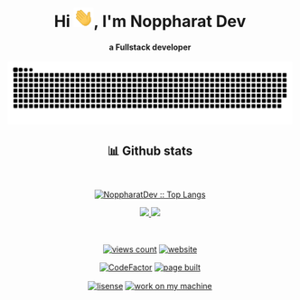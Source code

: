 <div align="center">
<h1 align="center">Hi <img width="35" src="https://github.com/1999AZZAR/1999AZZAR/blob/main/resources/img/waving.gif">, I'm Noppharat Dev</h1>
<h4 align="center">a Fullstack developer</h4>
</div>

<div align="center">
  <a href="https://1999azzar.github.io/1999AZZAR/">
  <img  src="https://github.com/1999AZZAR/1999AZZAR/blob/main/resources/img/grid-snake.svg"
       alt="snake" /></a>
</div>

 <!-- <div>
  <h2 align="center"> 😎 About Me</h2>
  <p align="center">
  I'm Working about Web Development position Frontend Developer
    <br/>
  I'm studying in mobile dev with flutter and dart
  </p>
 </div> -->

  <div>
    <h2 align="center"> 📊 Github stats </h2>
      <br/>
        <p align="center">
          <a href="https://github.com/NoppharatDev/">
          <img src="https://github-readme-stats.vercel.app/api/top-langs/?username=NoppharatDev&langs_count=6&theme=onedark&layout=compact&hide_border=true" alt="NoppharatDev :: Top Langs" /></a>
        </p>
        <p align="center">
          <a href="https://github.com/NoppharatDev/">
          <img width="49.5%" src="https://github-readme-stats.vercel.app/api?username=NoppharatDev&show_icons=true&theme=onedark&hide_border=true" />
          <img width="49.5%" src="https://github-readme-streak-stats.herokuapp.com/?user=NoppharatDev&theme=onedark&hide_border=true" />
          </a>
       </p>
     <br>
  </div>    

  <div>
  <p align="center">
  <a href="github.com/NoppharatDev" target="blank"><img align="center" 
     src="https://komarev.com/ghpvc/?username=NoppharatDev&style=for-the-badge&label=PROFILE+VIEWS" height="25"
     alt="views count" /></a>
  <a href="https://NoppharatDev.github.io/NoppharatDev/"><img align="center" 
     src="https://img.shields.io/website?down_message=offline&style=for-the-badge&up_message=online&url=https%3A%2F%NoppharatDev.github.io%2F1999AZZAR%2F" height="25"
     alt="website" /></a>
  </p>
  <p align="center">
  <a href="https://www.codefactor.io/repository/github/NoppharatDev/NoppharatDev/overview/main"><img align="center"
     src="https://www.codefactor.io/repository/github/NoppharatDev/NoppharatDev/badge/main" height="25"
     alt="CodeFactor" /></a>
  <a href="github.com/NoppharatDev" target="blank"><img align="center" 
     src="https://github.com/NoppharatDev/NoppharatDev/actions/workflows/pages/pages-build-deployment/badge.svg" height="25"
     alt="page built"/></a>
  </p>
 <p align="center">
  <a href="github.com/NoppharatDev" target="blank"><img align="center" 
     src="https://img.shields.io/github/license/NoppharatDev/NoppharatDev?color=purple&style=for-the-badge" height="25"
     alt="lisense" /></a>
  <a href="github.com/NoppharatDev"><img align="center"
     src="https://forthebadge.com/images/badges/works-on-my-machine.svg" height="25"
     alt="work on my machine" /></a>
 </p>
  </div>
